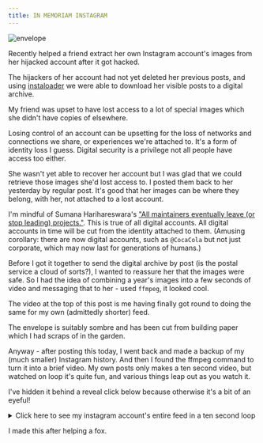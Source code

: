 ```yaml
---
title: IN MEMORIAM INSTAGRAM
---
```


![envelope](/media/in-memoriam-instagram.jpg)

Recently helped a friend extract her own Instagram account's images from her hijacked account after it got hacked.

The hijackers of her account had not yet deleted her previous posts, and using [instaloader](https://instaloader.github.io/) we were able to download her visible posts to a digital archive.

My friend was upset to have lost access to a lot of special images which she didn't have copies of elsewhere.

Losing control of an account can be upsetting for the loss of networks and connections we share, or experiences we're attached to. It's a form of identity loss I guess. Digital security is a privilege not all people have access too either.

She wasn't yet able to recover her account but I was glad that we could retrieve those images she'd lost access to. I posted them back to her yesterday by regular post. It's good that her images can be where they belong, with her, not attached to a lost account.

I'm mindful of Sumana Harihareswara's ["All maintainers eventually leave (or stop leading) projects."](https://docs.oscollective.org/guides/handling-burnout-and-career-planning). This is true of all digital accounts. All digital accounts in time will be cut from the identity attached to them. (Amusing corollary: there are now digital accounts, such as `@CocaCola` but not just corporate, which may now last for generations of humans.)

Before I got it together to send the digital archive by post (is the postal service a cloud of sorts?), I wanted to reassure her that the images were safe. So I had the idea of combining a year's images into a few seconds of video and messaging that to her - used `ffmpeg`, it looked cool.

The video at the top of this post is me having finally got round to doing the same for my own (admittedly shorter) feed.

The envelope is suitably sombre and has been cut from building paper which I had scraps of in the garden.

Anyway - after posting this today, I went back and made a backup of my (much smaller) Instagram history. And then I found the ffmpeg command to turn it into a brief video. My own posts only makes a ten second video, but watched on loop it's quite fun, and various things leap out as you watch it.

I've hidden it behind a reveal click below because otherwise it's a bit of an eyeful!

<div class="p-4 h-[200px] content-center bg-red-500">
<details>
<summary>Click here to see my instagram account's entire feed in a ten second loop</summary>
<video width="600" height="600" autoplay loop muted>
  <source src="/media/xurizaemon-all.mp4" type="video/mp4">
</video>
</details>
</div>

I made this after helping a fox.
